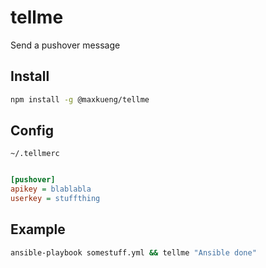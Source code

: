 tellme
======

Send a pushover message

## Install

```sh
npm install -g @maxkueng/tellme
```

## Config

`~/.tellmerc`
```ini

[pushover]
apikey = blablabla
userkey = stuffthing
```

## Example

```sh
ansible-playbook somestuff.yml && tellme "Ansible done"
```
